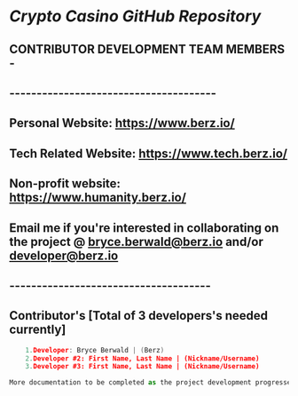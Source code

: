 # *Crypto Casino GitHub Repository*

## CONTRIBUTOR DEVELOPMENT TEAM MEMBERS -

## --------------------------------------

## Personal Website: https://www.berz.io/

## Tech Related Website: https://www.tech.berz.io/

## Non-profit website: https://www.humanity.berz.io/

## Email me if you're interested in collaborating on the project @ <bryce.berwald@berz.io> and/or <developer@berz.io>

## -------------------------------------

## Contributor's [Total of 3 developers's needed currently]

```cpp
    1.Developer: Bryce Berwald | (Berz)
    2.Developer #2: First Name, Last Name | (Nickname/Username)
    3.Developer #3: First Name, Last Name | (Nickname/Username)
```

```js
More documentation to be completed as the project development progresses...
```
